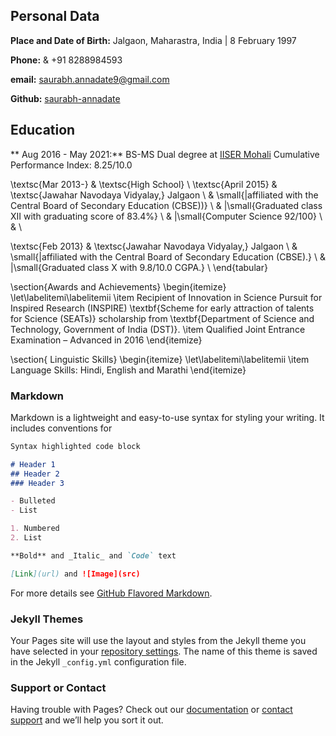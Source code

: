 ## Personal Data
**Place and Date of Birth:** Jalgaon, Maharastra, India | 8 February 1997

**Phone:** & +91 8288984593 

**email:** [saurabh.annadate9@gmail.com](saurabh.annadate9@gmail.com)

**Github:**  [saurabh-annadate](https://github.com/saurabh-annadate])


## Education
** Aug 2016 - May 2021:** BS-MS Dual degree at [IISER Mohali](http://www.iisermohali.ac.in/)
Cumulative Performance Index: 8.25/10.0


\textsc{Mar 2013-} & \textsc{High School} \\ 
\textsc{April 2015} & \textsc{Jawahar Navodaya Vidyalay,} Jalgaon \\ &
\small{|affiliated with the Central Board of Secondary Education (CBSE))} \\ &
|\small{Graduated class XII with graduating score of 83.4\%}  \\ & 
|\small{Computer Science 92/100} \\ & \\

\textsc{Feb 2013} & \textsc{Jawahar Navodaya Vidyalay,} Jalgaon \\  &
\small{|affiliated with the Central Board of Secondary Education (CBSE).} \\ &
|\small{Graduated class X with 9.8/10.0 CGPA.} \\ 
\end{tabular}

\section{Awards and Achievements}
\begin{itemize}
\let\labelitemi\labelitemii
\item Recipient of Innovation in Science Pursuit for Inspired Research (INSPIRE) \textbf{Scheme for early attraction of talents for Science (SEATs)} scholarship
from \textbf{Department of Science and Technology, Government of India (DST)}.
\item Qualified Joint Entrance Examination – Advanced in 2016
\end{itemize}

\section{ Linguistic Skills}
\begin{itemize}
\let\labelitemi\labelitemii
 \item Language Skills: Hindi, English and Marathi
\end{itemize}
### Markdown

Markdown is a lightweight and easy-to-use syntax for styling your writing. It includes conventions for

```markdown
Syntax highlighted code block

# Header 1
## Header 2
### Header 3

- Bulleted
- List

1. Numbered
2. List

**Bold** and _Italic_ and `Code` text

[Link](url) and ![Image](src)
```

For more details see [GitHub Flavored Markdown](https://guides.github.com/features/mastering-markdown/).

### Jekyll Themes

Your Pages site will use the layout and styles from the Jekyll theme you have selected in your [repository settings](https://github.com/saurabh-annadate/digital-cv/settings/pages). The name of this theme is saved in the Jekyll `_config.yml` configuration file.

### Support or Contact

Having trouble with Pages? Check out our [documentation](https://docs.github.com/categories/github-pages-basics/) or [contact support](https://support.github.com/contact) and we’ll help you sort it out.
